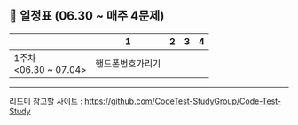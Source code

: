 ## 📅 일정표 (06.30 ~ 매주 4문제)
|    |  1   |   2   |   3 |   4   |
|------|-----|----|----|-----|
| 1주차<br/> <06.30 ~ 07.04>  |  핸드폰번호가리기    |        |      |        |


-------------------------------------------

리드미 참고할 사이트 : https://github.com/CodeTest-StudyGroup/Code-Test-Study
